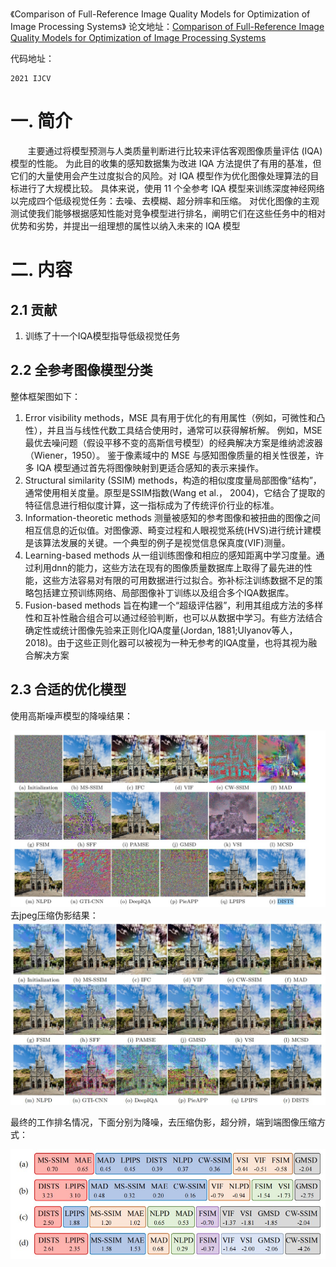 《Comparison of Full-Reference Image Quality Models for Optimization of Image Processing Systems》
论文地址：[Comparison of Full-Reference Image Quality Models for Optimization of Image Processing Systems](https://link.springer.com/content/pdf/10.1007/s11263-020-01419-7.pdf) 

代码地址：[]()

    2021 IJCV

# 一. 简介
&nbsp;&nbsp;&nbsp;&nbsp;&nbsp;&nbsp;&nbsp;主要通过将模型预测与人类质量判断进行比较来评估客观图像质量评估 (IQA) 模型的性能。 为此目的收集的感知数据集为改进 IQA 方法提供了有用的基准，但它们的大量使用会产生过度拟合的风险。对 IQA 模型作为优化图像处理算法的目标进行了大规模比较。 具体来说，使用 11 个全参考 IQA 模型来训练深度神经网络以完成四个低级视觉任务：去噪、去模糊、超分辨率和压缩。 对优化图像的主观测试使我们能够根据感知性能对竞争模型进行排名，阐明它们在这些任务中的相对优势和劣势，并提出一组理想的属性以纳入未来的 IQA 模型

# 二. 内容


## 2.1 贡献
1. 训练了十一个IQA模型指导低级视觉任务

## 2.2 全参考图像模型分类
整体框架图如下：
1. Error visibility methods，MSE 具有用于优化的有用属性（例如，可微性和凸性），并且当与线性代数工具结合使用时，通常可以获得解析解。 例如，MSE 最优去噪问题（假设平移不变的高斯信号模型）的经典解决方案是维纳滤波器（Wiener，1950）。 鉴于像素域中的 MSE 与感知图像质量的相关性很差，许多 IQA 模型通过首先将图像映射到更适合感知的表示来操作。
2. Structural similarity (SSIM) methods，构造的相似度度量局部图像“结构”，通常使用相关度量。原型是SSIM指数(Wang et al.， 2004)，它结合了提取的特征信息进行相似度计算，这一指标成为了传统评价行业的标准。
3. Information-theoretic methods 测量被感知的参考图像和被扭曲的图像之间相互信息的近似值。对图像源、畸变过程和人眼视觉系统(HVS)进行统计建模是该算法发展的关键。一个典型的例子是视觉信息保真度(VIF)测量。
4. Learning-based methods 从一组训练图像和相应的感知距离中学习度量。通过利用dnn的能力，这些方法在现有的图像质量数据库上取得了最先进的性能，这些方法容易对有限的可用数据进行过拟合。弥补标注训练数据不足的策略包括建立预训练网络、局部图像补丁训练以及组合多个IQA数据库。
5. Fusion-based methods 旨在构建一个“超级评估器”，利用其组成方法的多样性和互补性融合组合可以通过经验判断，也可以从数据中学习。有些方法结合确定性或统计图像先验来正则化IQA度量(Jordan, 1881;Ulyanov等人，2018)。由于这些正则化器可以被视为一种无参考的IQA度量，也将其视为融合解决方案
   
## 2.3 合适的优化模型

使用高斯噪声模型的降噪结果：
<div align=center> <img src="../../img/20220325_1.jpg" style="zoom:70%;" /></div>
去jpeg压缩伪影结果：

<div align=center> <img src="../../img/20220325_2.jpg" style="zoom:70%;" /></div>

最终的工作排名情况，下面分别为降噪，去压缩伪影，超分辨，端到端图像压缩方式：
<div align=center> <img src="../../img/20220325_3.jpg" style="zoom:70%;" /></div>

